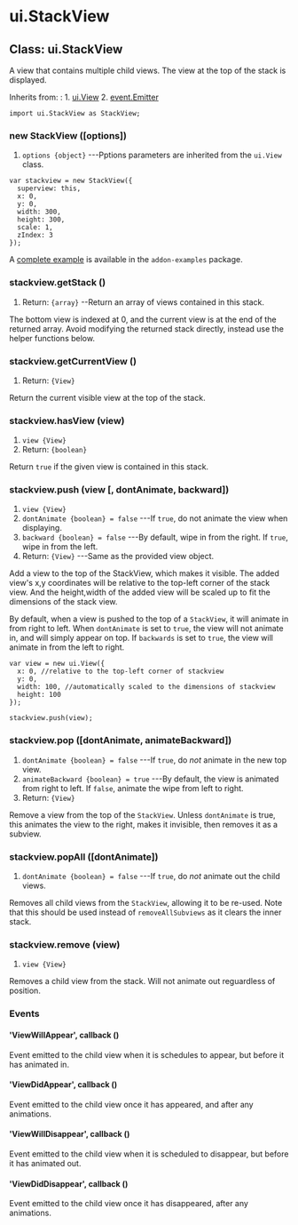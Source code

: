 # ui.StackView

## Class: ui.StackView

A view that contains multiple child views. The view at the
top of the stack is displayed.

Inherits from:
:    1. [ui.View](./ui-view.html)
     2. [event.Emitter](./event.html#class-event.emitter)

~~~
import ui.StackView as StackView;
~~~

### new StackView ([options])
1. `options {object}` ---Pptions parameters are inherited from the `ui.View` class.

~~~
var stackview = new StackView({
  superview: this,
  x: 0,
  y: 0,
  width: 300,
  height: 300,
  scale: 1,
  zIndex: 3
});
~~~

A [complete example](../example/ui-stackviewbasic/) is available in the `addon-examples` package.

### stackview.getStack ()
1. Return: `{array}` --Return an array of views contained in this stack.

The bottom view is indexed at 0, and the current view is at
the end of the returned array. Avoid modifying the returned
stack directly, instead use the helper functions below.

### stackview.getCurrentView ()
1. Return: `{View}`

Return the current visible view at the top of the stack.

### stackview.hasView (view)
1. `view {View}`
2. Return: `{boolean}`

Return `true` if the given view is contained in this stack.

### stackview.push (view [, dontAnimate, backward])
1. `view {View}`
2. `dontAnimate {boolean} = false` ---If `true`, do not animate the view when displaying.
3. `backward {boolean} = false` ---By default, wipe in from the right. If `true`, wipe in from the left.
4. Return: `{View}` ---Same as the provided view object.

Add a view to the top of the StackView, which makes it
visible. The added view's x,y coordinates will be relative
to the top-left corner of the stack view. And the
height,width of the added view will be scaled up to fit the
dimensions of the stack view.

By default, when a view is pushed to the top of a
`StackView`, it will animate in from right to left. When
`dontAnimate` is set to `true`, the view will not animate
in, and will simply appear on top. If `backwards` is set to
`true`, the view will animate in from the left to right.

~~~
var view = new ui.View({
  x: 0, //relative to the top-left corner of stackview
  y: 0,
  width: 100, //automatically scaled to the dimensions of stackview
  height: 100
});

stackview.push(view);
~~~

### stackview.pop ([dontAnimate, animateBackward])
1. `dontAnimate {boolean} = false` ---If `true`, do *not* animate in the new top view.
2. `animateBackward {boolean} = true` ---By default, the view is animated from right to left. If `false`, animate the wipe from left to right.
3. Return: `{View}`

Remove a view from the top of the `StackView`. Unless
`dontAnimate` is true, this animates the view to the right,
makes it invisible, then removes it as a subview.

### stackview.popAll ([dontAnimate])
1. `dontAnimate {boolean} = false` ---If `true`, do *not* animate out the child views.

Removes all child views from the `StackView`, allowing it to
be re-used. Note that this should be used instead of
`removeAllSubviews` as it clears the inner stack.

### stackview.remove (view)
1. `view {View}`

Removes a child view from the stack. Will not animate out
reguardless of position.


### Events

#### \'ViewWillAppear\', callback ()

Event emitted to the child view when it is schedules to
appear, but before it has animated in.

#### \'ViewDidAppear\', callback ()

Event emitted to the child view once it has appeared, and
after any animations.

#### \'ViewWillDisappear\', callback ()

Event emitted to the child view when it is scheduled to
disappear, but before it has animated out.

#### \'ViewDidDisappear\', callback ()

Event emitted to the child view once it has disappeared,
after any animations.
